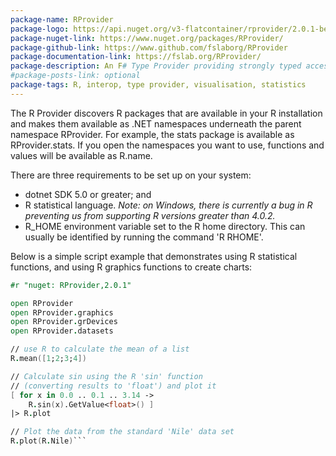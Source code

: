 ```yaml
---
package-name: RProvider
package-logo: https://api.nuget.org/v3-flatcontainer/rprovider/2.0.1-beta2/icon
package-nuget-link: https://www.nuget.org/packages/RProvider/
package-github-link: https://www.github.com/fslaborg/RProvider
package-documentation-link: https://fslab.org/RProvider/
package-description: An F# Type Provider providing strongly typed access to the R statistical language. The type provider automatically discovers available R packages and makes them easily accessible from F#, so you can easily call powerful packages and visualization libraries from code running on the .NET platform.
#package-posts-link: optional
package-tags: R, interop, type provider, visualisation, statistics
---
```


The R Provider discovers R packages that are available in your R installation and makes 
them available as .NET namespaces underneath the parent namespace RProvider. For example, 
the stats package is available as RProvider.stats. If you open the namespaces you want to 
use, functions and values will be available as R.name.

There are three requirements to be set up on your system:

* dotnet SDK 5.0 or greater; and
* R statistical language. *Note: on Windows, there is currently a bug in R preventing us from supporting R versions greater than 4.0.2.*
* R_HOME environment variable set to the R home directory. This can usually be identified by running the command 'R RHOME'.

Below is a simple script example that demonstrates using R statistical functions,
and using R graphics functions to create charts:

```fsharp
#r "nuget: RProvider,2.0.1"

open RProvider
open RProvider.graphics
open RProvider.grDevices
open RProvider.datasets

// use R to calculate the mean of a list
R.mean([1;2;3;4])

// Calculate sin using the R 'sin' function
// (converting results to 'float') and plot it
[ for x in 0.0 .. 0.1 .. 3.14 -> 
    R.sin(x).GetValue<float>() ]
|> R.plot

// Plot the data from the standard 'Nile' data set
R.plot(R.Nile)```
